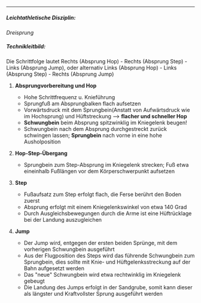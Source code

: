 ***

##### Leichtathletische Disziplin:
*Dreisprung*

##### Technikleitbild:
Die Schrittfolge lautet Rechts (Absprung Hop) - Rechts (Absprung Step) - Links (Absprung Jump), oder alternativ Links (Absprung Hop) - Links (Absprung Step) - Rechts (Absprung Jump)

1. **Absprungvorbereitung und Hop**
	- Hohe Schrittfrequenz u. Knieführung
	- Sprungfuß am Absprungbalken flach aufsetzen
	- Vorwärtsdruck mit dem Sprungbein(Anstatt von Aufwärtsdruck wie im Hochsprung) und Hüftstreckung --> **flacher und schneller Hop**
	- **Schwungbein** beim Absprung spitzwinklig im Kniegelenk beugen!
	- Schwungbein nach dem Absprung durchgestreckt zurück schwingen lassen; **Sprungbein** nach vorne in eine hohe Ausholposition

2. **Hop-Step-Übergang**
	- Sprungbein zum Step-Absprung im Kniegelenk strecken; Fuß etwa eineinhalb Fußlängen vor dem Körperschwerpunkt aufsetzen

3. **Step**
	- Fußaufsatz zum Step erfolgt flach, die Ferse berührt den Boden zuerst
	- Absprung erfolgt mit einem Kniegelenkswinkel von etwa 140 Grad
	- Durch Ausgleichsbewegungen durch die Arme ist eine Hüftrücklage bei der Landung auszugleichen

4. **Jump**
	- Der Jump wird, entgegen der ersten beiden Sprünge, mit dem vorherigen Schwungbein ausgeführt
	- Aus der Flugposition des Steps wird das führende Schwungbein zum Sprungbein, dies sollte mit Knie- und Hüftgelenksstreckung auf der Bahn aufgesetzt werden
	- Das "neue" Schwungbein wird etwa rechtwinklig im Kniegelenk gebeugt
	- Die Landung des Jumps erfolgt in der Sandgrube, somit kann dieser als längster und Kraftvollster Sprung ausgeführt werden
